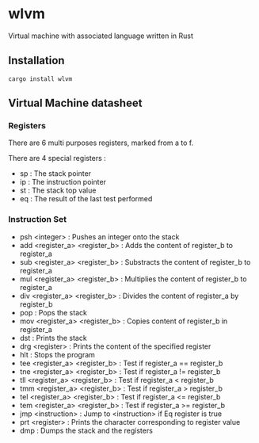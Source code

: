 # wlvm

Virtual machine with associated language written in Rust

## Installation

`cargo install wlvm`

## Virtual Machine datasheet

### Registers

There are 6 multi purposes registers, marked from a to f.

There are 4 special registers : 
- sp : The stack pointer
- ip : The instruction pointer
- st : The stack top value
- eq : The result of the last test performed

### Instruction Set

- psh \<integer> : Pushes an integer onto the stack
- add \<register_a> \<register_b> : Adds the content of register_b to register_a
- sub \<register_a> \<register_b> : Substracts the content of register_b to register_a
- mul \<register_a> \<register_b> : Multiplies the content of register_b to register_a
- div \<register_a> \<register_b> : Divides the content of register_a by register_b
- pop : Pops the stack
- mov \<register_a> \<register_b> : Copies content of register_b in register_a
- dst : Prints the stack
- drg \<register> : Prints the content of the specified register
- hlt : Stops the program
- tee \<register_a> \<register_b> : Test if register_a == register_b
- tne \<register_a> \<register_b> : Test if register_a != register_b
- tll \<register_a> \<register_b> : Test if register_a < register_b
- tmm \<register_a> \<register_b> : Test if register_a > register_b
- tel \<register_a> \<register_b> : Test if register_a <= register_b 
- tem \<register_a> \<register_b> : Test if register_a >= register_b
- jmp \<instruction> : Jump to \<instruction> if Eq register is true
- prt \<register> : Prints the character corresponding to register value
- dmp : Dumps the stack and the registers